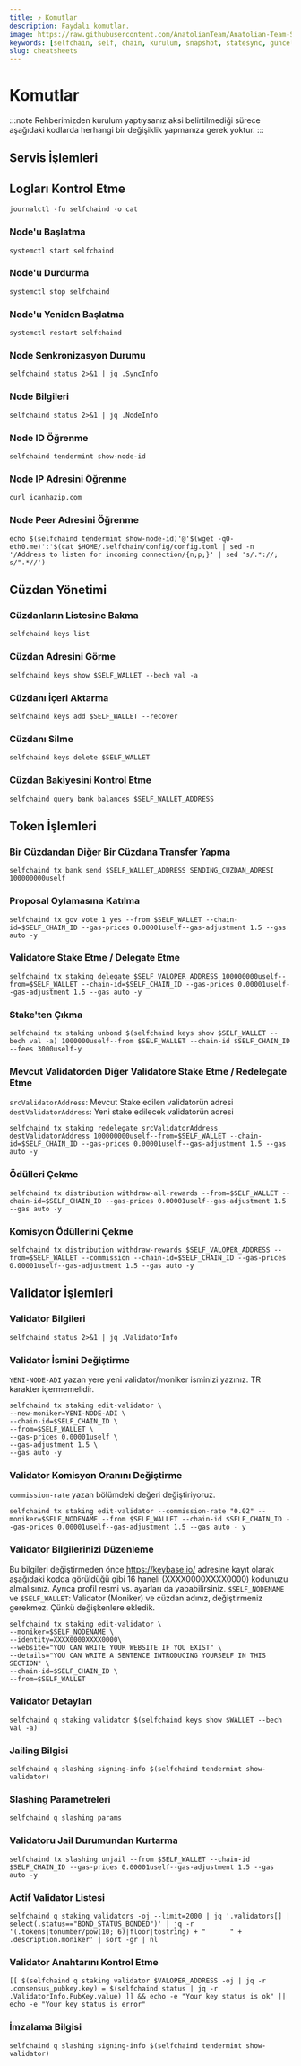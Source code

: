 ```yaml
---
title: ⤴️ Komutlar
description: Faydalı komutlar.
image: https://raw.githubusercontent.com/AnatolianTeam/Anatolian-Team-Services/main/i18n/tr/docusaurus-plugin-content-docs/current/Testnet/Cosmos-Ecosystem/selfchain/img/SelfChain-Service-Cover.jpg
keywords: [selfchain, self, chain, kurulum, snapshot, statesync, güncelleme]
slug: cheatsheets
---
```


# Komutlar
:::note
Rehberimizden kurulum yaptıysanız aksi belirtilmediği sürece aşağıdaki kodlarda herhangi bir değişiklik yapmanıza gerek yoktur.
:::

## Servis İşlemleri 

## Logları Kontrol Etme 
```
journalctl -fu selfchaind -o cat
```

### Node'u Başlatma
```
systemctl start selfchaind
```

### Node'u Durdurma
```
systemctl stop selfchaind
```

### Node'u Yeniden Başlatma
```
systemctl restart selfchaind
```

### Node Senkronizasyon Durumu
```
selfchaind status 2>&1 | jq .SyncInfo
```

### Node Bilgileri
```
selfchaind status 2>&1 | jq .NodeInfo
```

### Node ID Öğrenme
```
selfchaind tendermint show-node-id
```

### Node IP Adresini Öğrenme
```
curl icanhazip.com
```

### Node Peer Adresini Öğrenme
```
echo $(selfchaind tendermint show-node-id)'@'$(wget -qO- eth0.me)':'$(cat $HOME/.selfchain/config/config.toml | sed -n '/Address to listen for incoming connection/{n;p;}' | sed 's/.*://; s/".*//')
```

## Cüzdan Yönetimi

### Cüzdanların Listesine Bakma
```
selfchaind keys list
```

### Cüzdan Adresini Görme
```
selfchaind keys show $SELF_WALLET --bech val -a
```

### Cüzdanı İçeri Aktarma
```
selfchaind keys add $SELF_WALLET --recover
```

### Cüzdanı Silme
```
selfchaind keys delete $SELF_WALLET
```

### Cüzdan Bakiyesini Kontrol Etme
```
selfchaind query bank balances $SELF_WALLET_ADDRESS
```

## Token İşlemleri

### Bir Cüzdandan Diğer Bir Cüzdana Transfer Yapma
```
selfchaind tx bank send $SELF_WALLET_ADDRESS SENDING_CUZDAN_ADRESI 100000000uself
```

### Proposal Oylamasına Katılma
```
selfchaind tx gov vote 1 yes --from $SELF_WALLET --chain-id=$SELF_CHAIN_ID --gas-prices 0.00001uself--gas-adjustment 1.5 --gas auto -y
```

### Validatore Stake Etme / Delegate Etme
```
selfchaind tx staking delegate $SELF_VALOPER_ADDRESS 100000000uself--from=$SELF_WALLET --chain-id=$SELF_CHAIN_ID --gas-prices 0.00001uself--gas-adjustment 1.5 --gas auto -y
```

### Stake'ten Çıkma
```
selfchaind tx staking unbond $(selfchaind keys show $SELF_WALLET --bech val -a) 1000000uself--from $SELF_WALLET --chain-id $SELF_CHAIN_ID --fees 3000uself-y
```

### Mevcut Validatorden Diğer Validatore Stake Etme / Redelegate Etme
`srcValidatorAddress`: Mevcut Stake edilen validatorün adresi
`destValidatorAddress`: Yeni stake edilecek validatorün adresi
```
selfchaind tx staking redelegate srcValidatorAddress destValidatorAddress 100000000uself--from=$SELF_WALLET --chain-id=$SELF_CHAIN_ID --gas-prices 0.00001uself--gas-adjustment 1.5 --gas auto -y
```

### Ödülleri Çekme
```
selfchaind tx distribution withdraw-all-rewards --from=$SELF_WALLET --chain-id=$SELF_CHAIN_ID --gas-prices 0.00001uself--gas-adjustment 1.5 --gas auto -y
```

### Komisyon Ödüllerini Çekme
```
selfchaind tx distribution withdraw-rewards $SELF_VALOPER_ADDRESS --from=$SELF_WALLET --commission --chain-id=$SELF_CHAIN_ID --gas-prices 0.00001uself--gas-adjustment 1.5 --gas auto -y
```

## Validator İşlemleri

### Validator Bilgileri
```
selfchaind status 2>&1 | jq .ValidatorInfo
```

### Validator İsmini Değiştirme
`YENI-NODE-ADI` yazan yere yeni validator/moniker isminizi yazınız. TR karakter içermemelidir.
```
selfchaind tx staking edit-validator \
--new-moniker=YENI-NODE-ADI \
--chain-id=$SELF_CHAIN_ID \
--from=$SELF_WALLET \
--gas-prices 0.00001uself \
--gas-adjustment 1.5 \
--gas auto -y
```

### Validator Komisyon Oranını Değiştirme
`commission-rate` yazan bölümdeki değeri değiştiriyoruz.
```
selfchaind tx staking edit-validator --commission-rate "0.02" --moniker=$SELF_NODENAME --from $SELF_WALLET --chain-id $SELF_CHAIN_ID --gas-prices 0.00001uself--gas-adjustment 1.5 --gas auto - y
```

### Validator Bilgilerinizi Düzenleme
Bu bilgileri değiştirmeden önce https://keybase.io/ adresine kayıt olarak aşağıdaki kodda görüldüğü gibi 16 haneli (XXXX0000XXXX0000) kodunuzu almalısınız. Ayrıca profil resmi vs. ayarları da yapabilirsiniz. 
`$SELF_NODENAME` ve `$SELF_WALLET`: Validator (Moniker) ve cüzdan adınız, değiştirmeniz gerekmez. Çünkü değişkenlere ekledik.
```
selfchaind tx staking edit-validator \
--moniker=$SELF_NODENAME \
--identity=XXXX0000XXXX0000\
--website="YOU CAN WRITE YOUR WEBSITE IF YOU EXIST" \
--details="YOU CAN WRITE A SENTENCE INTRODUCING YOURSELF IN THIS SECTION" \
--chain-id=$SELF_CHAIN_ID \
--from=$SELF_WALLET
```

### Validator Detayları
```
selfchaind q staking validator $(selfchaind keys show $WALLET --bech val -a)
```

### Jailing Bilgisi
```
selfchaind q slashing signing-info $(selfchaind tendermint show-validator)
```

### Slashing Parametreleri
```
selfchaind q slashing params
```

### Validatoru Jail Durumundan Kurtarma 
```
selfchaind tx slashing unjail --from $SELF_WALLET --chain-id $SELF_CHAIN_ID --gas-prices 0.00001uself--gas-adjustment 1.5 --gas auto -y
```

### Actif Validator Listesi
```
selfchaind q staking validators -oj --limit=2000 | jq '.validators[] | select(.status=="BOND_STATUS_BONDED")' | jq -r '(.tokens|tonumber/pow(10; 6)|floor|tostring) + " 	 " + .description.moniker' | sort -gr | nl
```

### Validator Anahtarını Kontrol Etme
```
[[ $(selfchaind q staking validator $VALOPER_ADDRESS -oj | jq -r .consensus_pubkey.key) = $(selfchaind status | jq -r .ValidatorInfo.PubKey.value) ]] && echo -e "Your key status is ok" || echo -e "Your key status is error"
```

### İmzalama Bilgisi
```
selfchaind q slashing signing-info $(selfchaind tendermint show-validator)
```